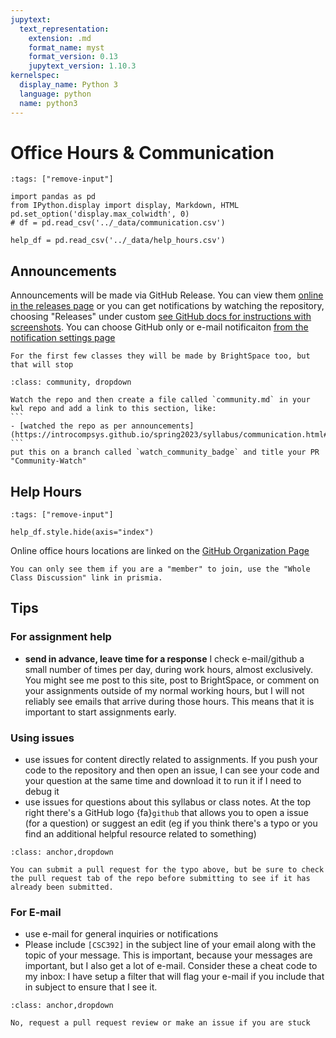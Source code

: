 ```yaml
---
jupytext:
  text_representation:
    extension: .md
    format_name: myst
    format_version: 0.13
    jupytext_version: 1.10.3
kernelspec:
  display_name: Python 3
  language: python
  name: python3
---
```





# Office Hours & Communication


```{code-cell}
:tags: ["remove-input"]

import pandas as pd
from IPython.display import display, Markdown, HTML
pd.set_option('display.max_colwidth', 0)
# df = pd.read_csv('../_data/communication.csv')

help_df = pd.read_csv('../_data/help_hours.csv')
```

## Announcements

Announcements will be made via GitHub Release. You can view them [online in the releases page](https://github.com/introcompsys/spring2023/releases) or you can get notifications by watching the repository, choosing "Releases" under custom [see GitHub docs for instructions with screenshots](https://docs.github.com/en/account-and-profile/managing-subscriptions-and-notifications-on-github/setting-up-notifications/configuring-notifications#configuring-your-watch-settings-for-an-individual-repository). You can choose GitHub only or e-mail notificaiton [from the notification settings page](https://github.com/settings/notifications)

```{warning}
For the first few classes they will be made by BrightSpace too, but that will stop
```


````{admonition} Sign up to watch
:class: community, dropdown

Watch the repo and then create a file called `community.md` in your kwl repo and add a link to this section, like: 
```
- [watched the repo as per announcements](https://introcompsys.github.io/spring2023/syllabus/communication.html#announcements) 
```
put this on a branch called `watch_community_badge` and title your PR "Community-Watch"
````

## Help Hours


```{code-cell}
:tags: ["remove-input"]

help_df.style.hide(axis="index")
``` 

Online office hours locations are linked on the [GitHub Organization Page](https://github.com/introcompsys)

```{important}
You can only see them if you are a "member" to join, use the "Whole Class Discussion" link in prismia. 
```
<!-- 
## Getting Help 

- E-mail the instructor and TAs: `cscsystools-help-group@uri.edu`
- Post an issue to the course website
-  -->

<!--
Online office hours locations are linked in the #help channel on slack
We have several different ways to communicate in this course. This section summarizes them -->

<!--
## To reach out, By usage

```{code-cell}
:tags: ["remove-input"]

df = df[['usage','platform','area','note']]
display(HTML(df.style.hide_index()._repr_html_()))
```

```{note}
e-mail is last because it's not collaborative; other platforms allow us (Proessor + TA) to collaborate on who responds to things more easily.
```

## By Platform

```{code-cell}
:tags: ["remove-input"]

for platform, data in df.groupby('platform'):
    display(HTML('<h3> Use '+ platform + ' for </h3>'))
    display(HTML(data.drop(columns='platform').style.hide_index()._repr_html_()))

``` -->

## Tips

### For assignment help

- **send in advance, leave time for a response** I check e-mail/github a small number of times per day, during work hours, almost exclusively. You might see me post to this site, post to BrightSpace, or comment on your assignments outside of my normal working hours, but I will not reliably see emails that arrive during those hours. This means that it is important to start assignments early.

### Using issues

- use issues for content directly related to assignments.  If you push your code to the repository and then open an issue, I can see your code and your question at the same time and download it to run it if I need to debug it
- use issues for questions about this syllabus or class notes. At the top right there's a GitHub logo {fa}`github` that allows you to open a issue (for a question) or suggest an edit (eg if you think there's a typo or you find an additional helpful resource related to something)


```{admonition} ... 
:class: anchor,dropdown

You can submit a pull request for the typo above, but be sure to check the pull request tab of the repo before submitting to see if it has already been submitted.
```

### For E-mail

- use e-mail for general inquiries or notifications
- Please include `[CSC392]`  in the subject line of your email along with the topic of your message. This is important, because your messages are important, but I also get a lot of e-mail. Consider these a cheat code to my inbox: I have setup a filter that will flag your e-mail if you include that in subject to ensure that I see it.

```{admonition} Should you e-mail your work? 
:class: anchor,dropdown

No, request a pull request review or make an issue if you are stuck
```
